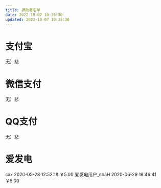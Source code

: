 ```yaml
---
title: 捐助者名单
date: 2022-10-07 10:35:30
updated: 2022-10-07 10:35:30
---
```

# 支付宝

无）悲

# 微信支付

无）悲

# QQ支付

无）悲

# 爱发电

cxx 2020-05-28 12:52:18 ￥5.00
爱发电用户_chaH 2020-06-29 18:46:41 ￥5.00